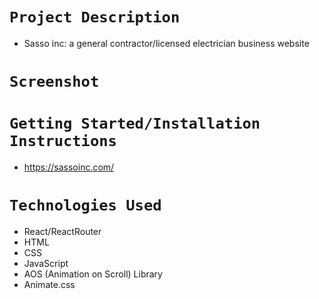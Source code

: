 # `Project Description`

- Sasso inc: a general contractor/licensed electrician business website

# `Screenshot`

# `Getting Started/Installation Instructions`

- https://sassoinc.com/

# `Technologies Used`

- React/ReactRouter
- HTML
- CSS
- JavaScript
- AOS (Animation on Scroll) Library
- Animate.css

